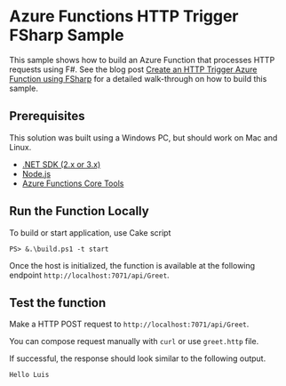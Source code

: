 # Azure Functions HTTP Trigger FSharp Sample

This sample shows how to build an Azure Function that processes HTTP requests using F#. See the blog post [Create an HTTP Trigger Azure Function using FSharp](http://luisquintanilla.me/2019/11/16/http-trigger-azure-functions-fsharp/) for a detailed walk-through on how to build this sample.

## Prerequisites

This solution was built using a Windows PC, but should work on Mac and Linux.

- [.NET SDK (2.x or 3.x)](https://dotnet.microsoft.com/download/dotnet-core)
- [Node.js](https://nodejs.org/en/download/)
- [Azure Functions Core Tools](https://docs.microsoft.com/en-us/azure/azure-functions/functions-run-local#windows-npm)

## Run the Function Locally

To build or start application, use Cake script

`PS> &.\build.ps1 -t start`

Once the host is initialized, the function is available at the following endpoint `http://localhost:7071/api/Greet`.

## Test the function

Make a HTTP POST request to `http://localhost:7071/api/Greet`.

You can compose request manually with `curl` or use `greet.http` file.

If successful, the response should look similar to the following output.

```text
Hello Luis
```
